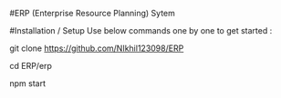 #ERP (Enterprise Resource Planning) Sytem

#Installation / Setup
Use below commands one by one to get started :

git clone https://github.com/NIkhil123098/ERP

cd ERP/erp

npm start



